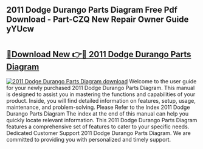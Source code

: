 ## 2011 Dodge Durango Parts Diagram Free Pdf Download - Part-CZQ New Repair Owner Guide yYUcw

# <h2><a href="http://dfohty.blite.top/?on=2011+Dodge+Durango+Parts+Diagram">🔗Download New 👉🔴 2011 Dodge Durango Parts Diagram</a></h2>

[![2011 Dodge Durango Parts Diagram download](https://i.imgur.com/lujVjoI.png)](http://dfohty.blite.top/?on=2011+Dodge+Durango+Parts+Diagram)
Welcome to the user guide for your newly purchased 2011 Dodge Durango Parts Diagram. This manual is designed to assist you in mastering the functions and capabilities of your product. Inside, you will find detailed information on features, setup, usage, maintenance, and problem-solving. Please Refer to the Index 2011 Dodge Durango Parts Diagram The index at the end of this manual can help you quickly locate relevant information. This 2011 Dodge Durango Parts Diagram features a comprehensive set of features to cater to your specific needs. Dedicated Customer Support 2011 Dodge Durango Parts Diagram. We are committed to providing you with personalized and timely support.
